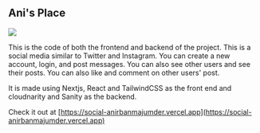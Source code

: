 ## Ani's Place
![](https://github.com/user-attachments/assets/7a284c23-522e-40dc-87fe-7fd53ebac794)

This is the code of both the frontend and backend of the project.
This is a social media similar to Twitter and Instagram. You can create a new account, login, and post messages.
You can also see other users and see their posts. You can also like and comment on other users' post.

It is made using Nextjs, React and TailwindCSS as the front end and cloudnarity and Sanity as the backend.


Check it out at [https://social-anirbanmajumder.vercel.app](https://social-anirbanmajumder.vercel.app)
